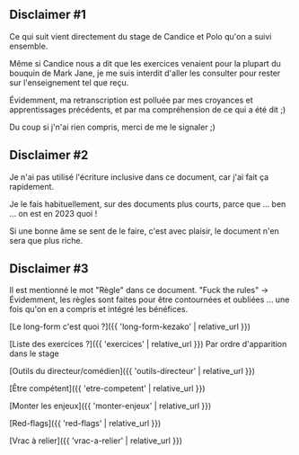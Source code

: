 ## Disclaimer #1
Ce qui suit vient directement du stage de Candice et Polo qu'on a suivi ensemble.

Même si Candice nous a dit que les exercices venaient pour la plupart du bouquin de Mark Jane, je me suis interdit d'aller les consulter pour rester sur l'enseignement tel que reçu.

Évidemment, ma retranscription est polluée par mes croyances et apprentissages précédents, et par ma compréhension de ce qui a été dit ;) 

Du coup si j'n'ai rien compris, merci de me le signaler ;)

## Disclaimer #2
Je n'ai pas utilisé l'écriture inclusive dans ce document, car j'ai fait ça rapidement.

Je le fais habituellement, sur des documents plus courts, parce que ... ben ... on est en 2023 quoi !

Si une bonne âme se sent de le faire, c'est avec plaisir, le document n'en sera que plus riche.

## Disclaimer #3
Il est mentionné le mot "Règle" dans ce document.
"Fuck the rules" -> Évidemment, les règles sont faites pour être contournées et oubliées ... une fois qu'on en a compris et intégré les bénéfices.


[Le long-form c'est quoi ?]({{ 'long-form-kezako' | relative_url }})

[Liste des exercices ?]({{ 'exercices' | relative_url }})
Par ordre d'apparition dans le stage

[Outils du directeur/comédien]({{ 'outils-directeur' | relative_url }})

[Être compétent]({{ 'etre-competent' | relative_url }})

[Monter les enjeux]({{ 'monter-enjeux' | relative_url }})

[Red-flags]({{ 'red-flags' | relative_url }})

[Vrac à relier]({{ 'vrac-a-relier' | relative_url }})


